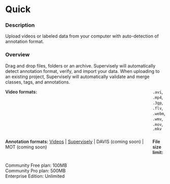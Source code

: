 # Quick

### Description

Upload videos or labeled data from your computer with auto-detection of annotation format.

### Overview

Drag and drop files, folders or an archive. Supervisely will automatically detect annotation format, verify, and import your data.
When uploading to an existing project, Supervisely will automatically validate and merge classes, tags, and annotations.

<div style="display: grid; grid-template-columns: auto 1fr; grid-column-gap: 5px; grid-row-gap: 10px; grid-auto-rows: auto;">
  <b style="font-weight: 600; flex: none;" class="mr5">Video formats:</b>
  <span><code>.avi</code>, <code>.mp4</code>, <code>.3gp</code>, <code>.flv</code>, <code>.webm</code>, <code>.wmv</code>, <code>.mov</code>, <code>.mkv</code></span>

<b style="font-weight: 600; flex: none;" class="mr5">Annotation formats:</b>
<span>
<a href="https://docs.supervisely.com/import-and-export/import/import-using-web-ui" data-modal-href="https://raw.githubusercontent.com/supervisely-ecosystem/import-wizard-docs/master/converter_docs/videos/videos.md" data-key="sly-open-modal" data-modal-event="open-md-modal" >Videos</a><span> | </span>
<a href="https://docs.supervisely.com/import-and-export/import/supported-annotation-formats/videos/supervisely.md" data-modal-href="https://raw.githubusercontent.com/supervisely-ecosystem/import-wizard-docs/master/converter_docs/videos/supervisely.md" data-key="sly-open-modal" data-modal-event="open-md-modal" >Supervisely</a><span> | </span>
DAVIS (coming soon)<span> | </span>
MOT (coming soon)
</span>

<b style="font-weight: 600; flex: none;" class="mr5">File size limit:</b>

  <div>
    <div>Community Free plan: 100MB</div>
    <div>Community Pro plan: 500MB</div>
    <div>Enterprise Edition: Unlimited</div>
  </div>
</div>
